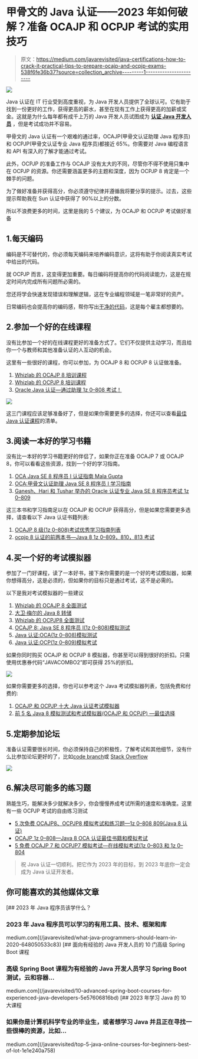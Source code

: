 # 甲骨文的 Java 认证——2023 年如何破解？准备 OCAJP 和 OCPJP 考试的实用技巧

> 原文：<https://medium.com/javarevisited/java-certifications-how-to-crack-it-practical-tips-to-prepare-ocajp-and-ocpjp-exams-538f6fe36b37?source=collection_archive---------1----------------------->

[![](img/86d73f897c21c34605204d8487e060d7.png)](http://shareasale.com/r.cfm?b=1130601&u=880419&m=43514&urllink=&afftrack=)

Java 认证在 IT 行业受到高度重视，为 Java 开发人员提供了全球认可。它有助于找到一份更好的工作，获得更高的薪水，甚至在现有工作上获得更高的加薪或奖金。这就是为什么每年都有成千上万的 Java 开发人员试图成为 [**认证 Java 开发人员**](https://javarevisited.blogspot.com/2018/07/why-become-certified-java-programmer.html) ，但是考试成功并不容易。

甲骨文的 Java 认证有一个艰难的通过率，OCAJP(甲骨文认证助理 Java 程序员)和 OCPJP(甲骨文认证专业 Java 程序员)都接近 65%。你需要对 Java 编程语言和 API 有深入的了解才能通过考试。

此外，OCPJP 的准备工作与 OCAJP 没有太大的不同，尽管你不得不使用只集中在 OCPJP 的资源。你还需要涵盖更多的主题和深度，因为 OCPJP 8 肯定是一个棘手的问题。

为了做好准备并获得高分，你必须遵守纪律并遵循我将要分享的提示。过去，这些提示帮助我在 Sun 认证中获得了 90%以上的分数。

所以不浪费更多的时间，这里是我的 5 个建议，为 OCAJP 和 OCPJP 考试做好准备

## 1.每天编码

编码是不可替代的，你必须每天编码来培养编码意识，这将有助于你阅读真实考试中给出的代码。

就 OCPJP 而言，这变得更加重要。每日编码将提高你的代码阅读能力，这是在规定时间内完成所有问题所必需的。

您还将学会快速发现错误和理解逻辑，这在专业编程领域是一笔非常好的资产。

日常编码也会提高你的编码感，帮你写出[干净的代码](http://www.amazon.com/Clean-Code-Handbook-Software-Craftsmanship/dp/0132350882?tag=javamysqlanta-20)，这是每个雇主都想要的。

## 2.参加一个好的在线课程

没有比参加一个好的在线课程更好的准备方式了。它们不仅提供主动学习，而且给你一个与教师和其他准备认证的人互动的机会。

这里有一些很好的课程，你可以参加，为 OCAJP 8 和 OCPJP 8 认证做准备。

1.  [Whizlab 的 OCAJP 8 培训课程](http://shareasale.com/r.cfm?b=1130601&u=880419&m=43514&urllink=&afftrack=)
2.  [Whizlab 的 OCPJP 8 培训课程](http://shareasale.com/r.cfm?b=1130600&u=880419&m=43514&urllink=&afftrack=)
3.  [Oracle Java 认证—通过助理 1z 0–808 考试！](https://click.linksynergy.com/fs-bin/click?id=JVFxdTr9V80&subid=0&offerid=323058.1&type=10&tmpid=14538&RD_PARM1=https%3A%2F%2Fwww.udemy.com%2Foracle-java-associate-certification-exam-course-1z0-808%2F)

[![](img/d2f29d2edcfffb03e6b17aaa67b6d66d.png)](https://click.linksynergy.com/fs-bin/click?id=JVFxdTr9V80&subid=0&offerid=323058.1&type=10&tmpid=14538&RD_PARM1=https%3A%2F%2Fwww.udemy.com%2Foracle-java-associate-certification-exam-course-1z0-808%2F)

这三门课程应该足够准备好了，但是如果你需要更多的选择，你还可以查看[最佳 Java 认证课程](https://javarevisited.blogspot.com/2018/01/top-5-java-8-certifications-courses-training-online-OCAJP.html#axzz5Jq0WoIAF)的清单。

## 3.阅读一本好的学习书籍

没有比一本好的学习书籍更好的伴侣了，如果你正在准备 OCAJP 7 或 OCAJP 8，你可以看看这些资源，找到一个好的学习指南。

1.  [OCA Java SE 8 程序员 I 认证指南 Mala Gupta](http://aax-us-east.amazon-adsystem.com/x/c/Qj8Abd-ia13ynKIVoi2e_jcAAAFkTKAXRQEAAAFKARdHqPI/https://assoc-redirect.amazon.com/g/r/https://www.amazon.com/OCA-Java-Programmer-Certification-Guide/dp/1617293253/ref=as_at?creativeASIN=1617293253&linkCode=w61&imprToken=POUZyp0PJGlvCedfkqBdvA&slotNum=0&tag=javamysqlanta-20)
2.  [OCA:甲骨文认证助理 Java SE 8 程序员 I 学习指南](http://aax-us-east.amazon-adsystem.com/x/c/Qj8Abd-ia13ynKIVoi2e_jcAAAFkTKAXRQEAAAFKARdHqPI/https://assoc-redirect.amazon.com/g/r/https://www.amazon.com/dp/1118957407/ref=as_at?creativeASIN=1118957407&linkCode=w61&imprToken=POUZyp0PJGlvCedfkqBdvA&slotNum=1&tag=javamysqlanta-20)
3.  [Ganesh、Hari 和 Tushar 举办的 Oracle 认证专业 Java SE 8 程序员考试 1z 0–809](http://aax-us-east.amazon-adsystem.com/x/c/Qj8Abd-ia13ynKIVoi2e_jcAAAFkTKAXRQEAAAFKARdHqPI/https://assoc-redirect.amazon.com/g/r/https://www.amazon.com/Oracle-Certified-Professional-Programmer-1Z0-809/dp/1484218353/ref=as_at?creativeASIN=1484218353&linkCode=w61&imprToken=POUZyp0PJGlvCedfkqBdvA&slotNum=3&tag=javamysqlanta-20)

这三本书和学习指南足以在 OCAJP 和 OCPJP 获得高分，但是如果您需要更多选择，请查看以下 Java 认证书籍列表:

1.  [OCAJP 8 级(1z 0–808)考试优秀学习指南列表](http://javarevisited.blogspot.com/2016/10/best-books-for-ocajp8-exam-1z0-808-java8.html)
2.  [ocpjp 8 认证的前两本书—Java 8 1z 0–809，810，813 考试](http://javarevisited.blogspot.sg/2016/10/top-2-books-for-ocpjp8-certification-1Z0-809-810-813.html)

## 4.买一个好的考试模拟器

参加了一门好课程，读了一本好书，接下来你需要的是一个好的考试模拟器，如果你想得高分，这是必须的，但如果你的目标只是通过考试，这不是必需的。

以下是我对考试模拟器的一些建议

1.  [Whizlab 的 OCAJP 8 全面测试](http://shrsl.com/?g0ce)
2.  [大卫·梅尔的 Java 8 转储](https://www.certification-questions.com/practice-exam/java/1z0-809?affiliateCode=fcff36fd-557a-4713-abf6-973e9924770f&utm_source=Javin&utm_medium=affiliate&utm_campaign=affiliate)
3.  [Whizlab 的 OCPJP8 全面测试](http://shrsl.com/?g0cb)
4.  [OCAJP 8: Java SE 8 程序员 I(1z 0–808)模拟测试](https://click.linksynergy.com/fs-bin/click?id=JVFxdTr9V80&subid=0&offerid=323058.1&type=10&tmpid=14538&RD_PARM1=https%3A%2F%2Fwww.udemy.com%2Fjava-se-8-programmer-i-1z0-808-certification%2F)
5.  [Java 认证:OCA(1z 0–808)模拟测试](https://click.linksynergy.com/fs-bin/click?id=JVFxdTr9V80&subid=0&offerid=323058.1&type=10&tmpid=14538&RD_PARM1=https%3A%2F%2Fwww.udemy.com%2Fjava-oca%2F)
6.  [Java 认证:OCP(1z 0–809)模拟考试](https://click.linksynergy.com/fs-bin/click?id=JVFxdTr9V80&subid=0&offerid=323058.1&type=10&tmpid=14538&RD_PARM1=https%3A%2F%2Fwww.udemy.com%2Fjava-ocp%2F)

如果你同时购买 OCAJP 和 OCPJP 8 模拟器，你甚至可以得到很好的折扣。只需使用优惠券代码“JAVACOMBO2”即可获得 25%的折扣。

[![](img/c4e9ca962208c3d011e389100acc6177.png)](http://shrsl.com/?g0ce)

如果你需要更多的选择，你也可以参考这个 Java 考试模拟器列表，包括免费和付费的:

1.  [OCAJP 和 OCPJP 十大 Java 认证考试模拟器](http://www.java67.com/2017/03/top-10-ocajp-and-ocpjp-exam-simulators.html)
2.  [前 5 名 Java 8 模拟测试和考试模拟器(OCAJP 和 OCPJP) —最佳选择](http://javarevisited.blogspot.sg/2016/11/top-5-java-8-practice-test-and-exam-simulators-best-OCAJP-OCAPJP.html)

## 5.定期参加论坛

准备认证需要很长时间，你必须保持自己的积极性，了解考试和其他细节，没有什么比参加论坛更好的了，比如[code branch](http://coderanch.com)或 [Stack Overflow](https://medium.com/u/d53dd768d047?source=post_page-----538f6fe36b37--------------------------------)

[![](img/53ba6179ae420cbd51a06354c20c7192.png)](http://coderanch.com)

## 6.解决尽可能多的练习题

熟能生巧，能解决多少就解决多少，你会慢慢养成考试所需的速度和准确度。这里有一些 OCPJP 考试的自由练习测试

*   [5 次免费 OCAJP8、OCPJP8 模拟考试和练习题—1z 0–808 809(Java 8 认证)](http://javarevisited.blogspot.sg/2015/11/5-free-ocajp8-ocpjp8-mock-exams-and-practice-questions.html)
*   [OCAJP 1z 0–808—Java 8 OCA 认证最佳书籍和模拟考试](http://javarevisited.blogspot.sg/2017/04/ocajp-1z0-808-best-books-and-mock-exams-Java8-certification.html)
*   [5 免费 OCAJP 7 和 OCPJP7 模拟考试—在线模拟考试(1z 0–803 和 1z 0–804](http://javarevisited.blogspot.sg/2016/08/5-free-ocajp-7-and-ocpjp7-mock-exams.html)

> 祝 Java 认证一切顺利。把它作为 2023 年的目标，到 2023 年底你一定会成为 Java 认证开发者。

## 你可能喜欢的其他媒体文章

[](/javarevisited/what-java-programmers-should-learn-in-2020-648050533c83) [## 2023 年 Java 程序员该学什么？

### 2023 年 Java 程序员可以学习的有用工具、技术、框架和库

medium.com](/javarevisited/what-java-programmers-should-learn-in-2020-648050533c83) [](/javarevisited/10-advanced-spring-boot-courses-for-experienced-java-developers-5e57606816bd) [## 面向有经验的 Java 开发人员的 10 门高级 Spring Boot 课程

### 高级 Spring Boot 课程为有经验的 Java 开发人员学习 Spring Boot 测试，云和容器…

medium.com](/javarevisited/10-advanced-spring-boot-courses-for-experienced-java-developers-5e57606816bd) [](/javarevisited/top-5-java-online-courses-for-beginners-best-of-lot-1e1e240a758) [## 2023 年学习 Java 的 10 大课程

### 如果你是计算机科学专业的毕业生，或者想学习 Java 并且正在寻找一些很棒的资源，比如…

medium.com](/javarevisited/top-5-java-online-courses-for-beginners-best-of-lot-1e1e240a758)